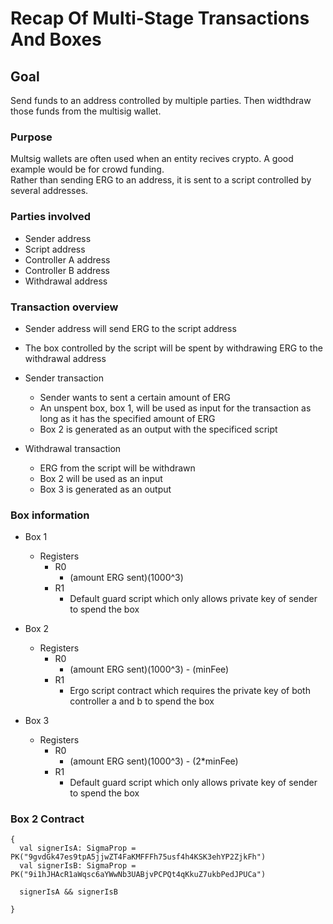 
# Recap Of Multi-Stage Transactions And Boxes

## Goal ##

Send funds to an address controlled by multiple parties.  Then widthdraw those funds from the multisig wallet. 

### Purpose ###

Multsig wallets are often used when an entity recives crypto. A good example would be for crowd funding. \
Rather than sending ERG to an address, it is sent to a script controlled by several addresses. 

### Parties involved ###

- Sender address
- Script address
- Controller A address
- Controller B address
- Withdrawal address

### Transaction overview ###

- Sender address will send ERG to the script address
- The box controlled by the script will be spent by withdrawing ERG to the withdrawal address 

- Sender transaction
     - Sender wants to sent a certain amount of ERG
     - An unspent box, box 1, will be used as input for the transaction as long as it has the specified amount of ERG
     - Box 2 is generated as an output with the specificed script 


- Withdrawal transaction
     - ERG from the script will be withdrawn 
     - Box 2 will be used as an input 
     - Box 3 is generated as an output


### Box information ###

- Box 1
   - Registers
       - R0
          - (amount ERG sent)(1000^3)
       - R1
          - Default guard script which only allows private key of sender to spend the box

- Box 2
   - Registers
       - R0
          - (amount ERG sent)(1000^3) - (minFee)
       - R1
          - Ergo script contract which requires the private key of both controller a and b to spend the box

- Box 3
   - Registers
       - R0
          - (amount ERG sent)(1000^3) - (2*minFee)
       - R1
          - Default guard script which only allows private key of sender to spend the box



### Box 2 Contract ###

```
{
  val signerIsA: SigmaProp = PK("9gvdGk47es9tpA5jjwZT4FaKMFFFh75usf4h4KSK3ehYP2ZjkFh")
  val signerIsB: SigmaProp = PK("9i1hJHAcR1aWqsc6aYWwNb3UABjvPCPQt4qKkuZ7ukbPedJPUCa")

  signerIsA && signerIsB

}
```
    




